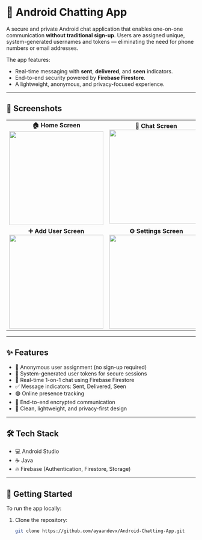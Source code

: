 # 💬 Android Chatting App

A secure and private Android chat application that enables one-on-one communication **without traditional sign-up**. Users are assigned unique, system-generated usernames and tokens — eliminating the need for phone numbers or email addresses.

The app features:
- Real-time messaging with **sent**, **delivered**, and **seen** indicators.
- End-to-end security powered by **Firebase Firestore**.
- A lightweight, anonymous, and privacy-focused experience.

---

## 📱 Screenshots

<div align="center">
  <table>
    <tr>
      <td align="center">
        <strong>🏠 Home Screen</strong><br>
        <img src="Screenshots/Home.jpg" width="250px">
      </td>
      <td align="center">
        <strong>💬 Chat Screen</strong><br>
        <img src="Screenshots/Chat.jpg" width="250px">
      </td>
    </tr>
    <tr>
      <td align="center">
        <strong>➕ Add User Screen</strong><br>
        <img src="Screenshots/Add_Usr.jpg" width="250px">
      </td>
      <td align="center">
        <strong>⚙️ Settings Screen</strong><br>
        <img src="Screenshots/Setting.jpg" width="250px">
      </td>
    </tr>
  </table>
</div>

---

## ✨ Features

- 👤 Anonymous user assignment (no sign-up required)
- 🔑 System-generated user tokens for secure sessions
- 💬 Real-time 1-on-1 chat using Firebase Firestore
- ✅ Message indicators: Sent, Delivered, Seen
- 🟢 Online presence tracking
- 🔐 End-to-end encrypted communication
- 📱 Clean, lightweight, and privacy-first design

---

## 🛠️ Tech Stack

- 💻 Android Studio
- ☕ Java
- 🔥 Firebase (Authentication, Firestore, Storage)

---

## 🚀 Getting Started

To run the app locally:

1. Clone the repository:
   ```bash
   git clone https://github.com/ayaandevx/Android-Chatting-App.git
